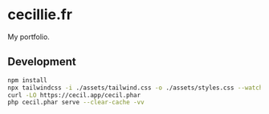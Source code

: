 # cecillie.fr

My portfolio.

## Development

```bash
npm install
npx tailwindcss -i ./assets/tailwind.css -o ./assets/styles.css --watch
curl -LO https://cecil.app/cecil.phar
php cecil.phar serve --clear-cache -vv
```
